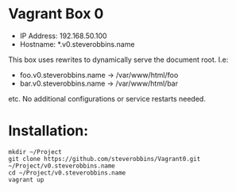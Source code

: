 Vagrant Box 0
===

* IP Address: 192.168.50.100
* Hostname:   *.v0.steverobbins.name

This box uses rewrites to dynamically serve the document root.  I.e:

* foo.v0.steverobbins.name -> /var/www/html/foo
* bar.v0.steverobbins.name -> /var/www/html/bar

etc.  No additional configurations or service restarts needed.

# Installation:

```
mkdir ~/Project
git clone https://github.com/steverobbins/Vagrant0.git ~/Project/v0.steverobbins.name
cd ~/Project/v0.steverobbins.name
vagrant up
```